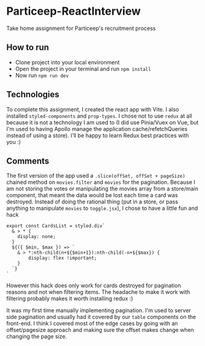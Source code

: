 # Particeep-ReactInterview
Take home assignment for Particeep's recruitment process

## How to run
- Clone project into your local environment
- Open the project in your terminal and run `npm install`
- Now run `npm run dev`

## Technologies
To complete this assignment, I created the react app with Vite.
I also installed `styled-components` and `prop-types`.
I chose not to use `redux` at all because it is not a technology I am used to (I did use Pinia/Vuex on Vue, but I'm used to having Apollo manage the application cache/refetchQueries instead of using a store). I'll be happy to learn Redux best practices with you :)

## Comments
The first version of the app used a `.slice(offSet, offSet + pageSize)` chained method on `movies.filter` and `movies` for the pagination. Because I am not storing the votes or manipulating the movies array from a store/main component, that meant the data would be lost each time a card was destroyed.
Instead of doing the rational thing (put in a store, or pass anything to manipulate `movies` to `toggle.jsx`), I chose to have a little fun and hack
```
export const CardsList = styled.div`
  & > * {
    display: none;
  }
  ${({ $min, $max }) => `
    & > *:nth-child(n+${$min+1}):nth-child(-n+${$max}) {
        display: flex !important;
    }
  `}
`
```
However this hack does only work for cards destroyed for pagination reasons and not when filtering items. The headache to make it work with filtering probably makes it worth installing redux :)

It was my first time manually implementing pagination. I'm used to server side pagination and usually had it covered by our `table` components on the front-end. I think I covered most of the edge cases by going with an offset/pagesize approach and making sure the offset makes change when changing the page size.
